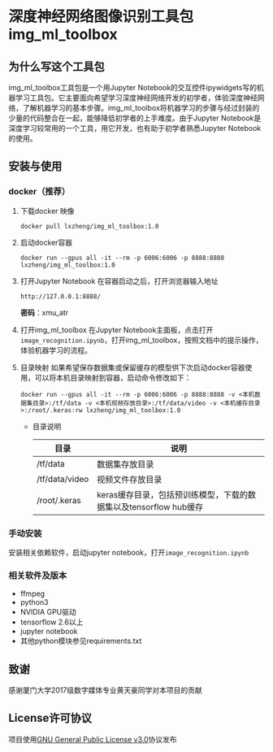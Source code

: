 # 深度神经网络图像识别工具包img_ml_toolbox
## 为什么写这个工具包
img_ml_toolbox工具包是一个用Jupyter Notebook的交互控件ipywidgets写的机器学习工具包。它主要面向希望学习深度神经网络开发的初学者，体验深度神经网络，了解机器学习的基本步骤。img_ml_toolbox将机器学习的步骤与经过封装的少量的代码整合在一起，能够降低初学者的上手难度。由于Jupyter Notebook是深度学习较常用的一个工具，用它开发，也有助于初学者熟悉Jupyter Notebook的使用。

## 安装与使用
### docker（推荐）
1. 下载docker 映像

   ```
   docker pull lxzheng/img_ml_toolbox:1.0
   ```
   
2. 启动docker容器
   ```
   docker run --gpus all -it --rm -p 6006:6006 -p 8888:8888  lxzheng/img_ml_toolbox:1.0
   ```

3. 打开Jupyter Notebook
   在容器启动之后，打开浏览器输入地址
   
   ```
   http://127.0.0.1:8888/
   ```
   **密码**：xmu_atr
   
4. 打开img_ml_toolbox
   在Jupyter Notebook主面板，点击打开```image_recognition.ipynb```，打开img_ml_toolbox，按照文档中的提示操作，体验机器学习的流程。

5. 目录映射
   如果希望保存数据集或保留缓存的模型供下次启动docker容器使用，可以将本机目录映射到容器，启动命令修改如下：

   ```
   docker run --gpus all -it --rm -p 6006:6006 -p 8888:8888 -v <本机数据集目录>:/tf/data -v <本机视频存放目录>:/tf/data/video -v <本机缓存目录>:/root/.keras:rw lxzheng/img_ml_toolbox:1.0
   ```

   - 目录说明

     | 目录           | 说明                                                         |
     | -------------- | ------------------------------------------------------------ |
     | /tf/data       | 数据集存放目录                                               |
     | /tf/data/video | 视频文件存放目录                                             |
     | /root/.keras   | keras缓存目录，包括预训练模型，下载的数据集以及tensorflow hub缓存 |

     

### 手动安装
安装相关依赖软件，启动jupyter notebook，打开```image_recognition.ipynb```

### 相关软件及版本
- ffmpeg
- python3
- NVIDIA GPU驱动
- tensorflow 2.6以上
- jupyter notebook
- 其他python模块参见requirements.txt

## 致谢

感谢厦门大学2017级数字媒体专业黄天豪同学对本项目的贡献

## License许可协议

项目使用[GNU General Public License v3.0](LICENSE)协议发布

